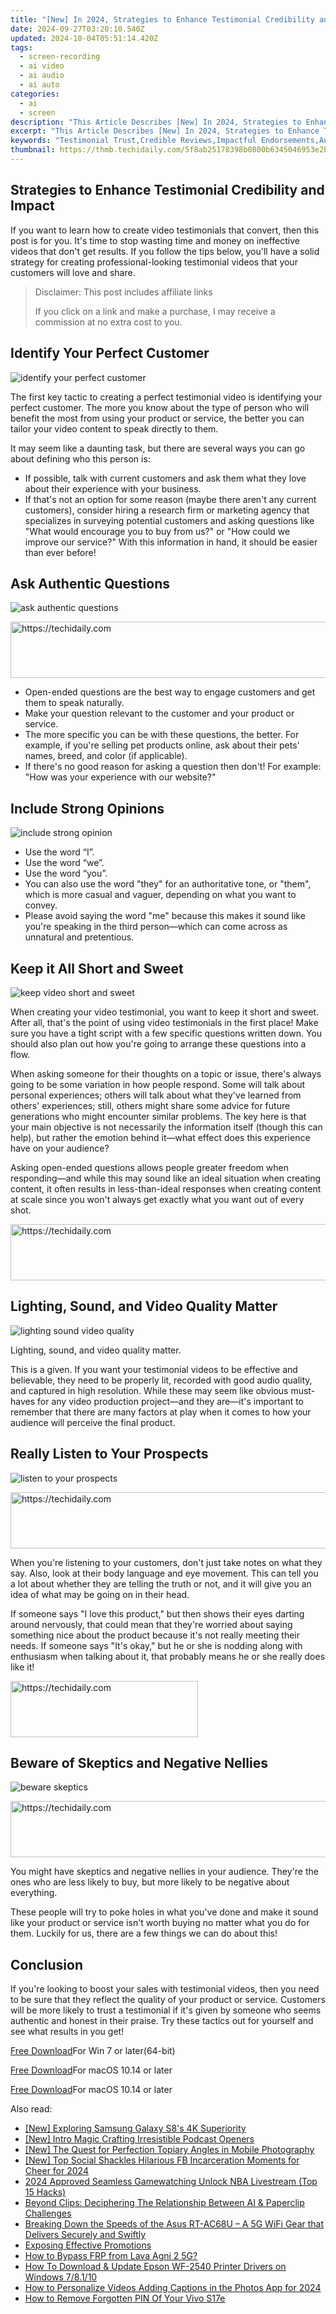 ```yaml
---
title: "[New] In 2024, Strategies to Enhance Testimonial Credibility and Impact"
date: 2024-09-27T03:20:10.540Z
updated: 2024-10-04T05:51:14.420Z
tags: 
  - screen-recording
  - ai video
  - ai audio
  - ai auto
categories: 
  - ai
  - screen
description: "This Article Describes [New] In 2024, Strategies to Enhance Testimonial Credibility and Impact"
excerpt: "This Article Describes [New] In 2024, Strategies to Enhance Testimonial Credibility and Impact"
keywords: "Testimonial Trust,Credible Reviews,Impactful Endorsements,Authentic Feedback,Genuine Client Stories,Effective Case Studies,Reliable Product Praise"
thumbnail: https://thmb.techidaily.com/5f8ab25178398b0800b6345046953e2b2e89a6d9e6a8838419dd9465e3b6b177.jpg
---
```


## Strategies to Enhance Testimonial Credibility and Impact

If you want to learn how to create video testimonials that convert, then this post is for you. It's time to stop wasting time and money on ineffective videos that don't get results. If you follow the tips below, you'll have a solid strategy for creating professional-looking testimonial videos that your customers will love and share.

>  Disclaimer: This post includes affiliate links
>
>  If you click on a link and make a purchase, I may receive a commission at no extra cost to you.
>

## Identify Your Perfect Customer

![identify your perfect customer](https://images.wondershare.com/filmora/article-images/2022/07/identify-your-perfect-customer.jpg)

The first key tactic to creating a perfect testimonial video is identifying your perfect customer. The more you know about the type of person who will benefit the most from using your product or service, the better you can tailor your video content to speak directly to them.

It may seem like a daunting task, but there are several ways you can go about defining who this person is:

* If possible, talk with current customers and ask them what they love about their experience with your business.
* If that's not an option for some reason (maybe there aren't any current customers), consider hiring a research firm or marketing agency that specializes in surveying potential customers and asking questions like "What would encourage you to buy from us?" or "How could we improve our service?" With this information in hand, it should be easier than ever before!

## Ask Authentic Questions

![ask authentic questions](https://images.wondershare.com/filmora/article-images/2022/07/ask-authentic-questions.jpg)

<!-- affiliate ads begin -->
<a href="https://dhgate.sjv.io/c/5597632/1186802/12108" target="_top" id="1186802">
  <img src="//a.impactradius-go.com/display-ad/12108-1186802" border="0" alt="https://techidaily.com" width="728" height="90"/>
</a>
<img height="0" width="0" src="https://dhgate.sjv.io/i/5597632/1186802/12108" style="position:absolute;visibility:hidden;" border="0" />
<!-- affiliate ads end -->

* Open-ended questions are the best way to engage customers and get them to speak naturally.
* Make your question relevant to the customer and your product or service.
* The more specific you can be with these questions, the better. For example, if you're selling pet products online, ask about their pets' names, breed, and color (if applicable).
* If there's no good reason for asking a question then don't! For example: "How was your experience with our website?"

## Include Strong Opinions

![include strong opinion](https://images.wondershare.com/filmora/article-images/2022/07/include-strong-opinion.jpg)

* Use the word “I”.
* Use the word “we”.
* Use the word “you”.
* You can also use the word "they" for an authoritative tone, or "them", which is more casual and vaguer, depending on what you want to convey.
* Please avoid saying the word "me" because this makes it sound like you're speaking in the third person—which can come across as unnatural and pretentious.

## Keep it All Short and Sweet

![keep video short and sweet](https://images.wondershare.com/filmora/article-images/2022/07/keep-video-short-and-sweet.jpg)

When creating your video testimonial, you want to keep it short and sweet. After all, that's the point of using video testimonials in the first place! Make sure you have a tight script with a few specific questions written down. You should also plan out how you're going to arrange these questions into a flow.

When asking someone for their thoughts on a topic or issue, there's always going to be some variation in how people respond. Some will talk about personal experiences; others will talk about what they've learned from others' experiences; still, others might share some advice for future generations who might encounter similar problems. The key here is that your main objective is not necessarily the information itself (though this can help), but rather the emotion behind it—what effect does this experience have on your audience?

Asking open-ended questions allows people greater freedom when responding—and while this may sound like an ideal situation when creating content, it often results in less-than-ideal responses when creating content at scale since you won't always get exactly what you want out of every shot.

<!-- affiliate ads begin -->
<a href="https://appsumo.8odi.net/c/5597632/2100537/7443" target="_top" id="2100537">
  <img src="//a.impactradius-go.com/display-ad/7443-2100537" border="0" alt="https://techidaily.com" width="728" height="90"/>
</a>
<img height="0" width="0" src="https://appsumo.8odi.net/i/5597632/2100537/7443" style="position:absolute;visibility:hidden;" border="0" />
<!-- affiliate ads end -->

## Lighting, Sound, and Video Quality Matter

![lighting sound video quality](https://images.wondershare.com/filmora/article-images/2022/07/lighting-sound-video-quality.jpg)

Lighting, sound, and video quality matter.

This is a given. If you want your testimonial videos to be effective and believable, they need to be properly lit, recorded with good audio quality, and captured in high resolution. While these may seem like obvious must-haves for any video production project—and they are—it's important to remember that there are many factors at play when it comes to how your audience will perceive the final product.

## Really Listen to Your Prospects

![listen to your prospects](https://images.wondershare.com/filmora/article-images/2022/07/listen-to-your-prospects.jpg)

<!-- affiliate ads begin -->
<a href="https://appsumo.8odi.net/c/5597632/2151888/7443" target="_top" id="2151888">
  <img src="//a.impactradius-go.com/display-ad/7443-2151888" border="0" alt="https://techidaily.com" width="600" height="90"/>
</a>
<img height="0" width="0" src="https://appsumo.8odi.net/i/5597632/2151888/7443" style="position:absolute;visibility:hidden;" border="0" />
<!-- affiliate ads end -->

When you're listening to your customers, don't just take notes on what they say. Also, look at their body language and eye movement. This can tell you a lot about whether they are telling the truth or not, and it will give you an idea of what may be going on in their head.

If someone says "I love this product," but then shows their eyes darting around nervously, that could mean that they're worried about saying something nice about the product because it's not really meeting their needs. If someone says "It's okay," but he or she is nodding along with enthusiasm when talking about it, that probably means he or she really does like it!

<!-- affiliate ads begin -->
<a href="https://aligracehair.sjv.io/c/5597632/2087248/19272" target="_top" id="2087248">
  <img src="//a.impactradius-go.com/display-ad/19272-2087248" border="0" alt="https://techidaily.com" width="300" height="90"/>
</a>
<img height="0" width="0" src="https://aligracehair.sjv.io/i/5597632/2087248/19272" style="position:absolute;visibility:hidden;" border="0" />
<!-- affiliate ads end -->

## Beware of Skeptics and Negative Nellies

![beware skeptics](https://images.wondershare.com/filmora/article-images/2022/07/beware-skeptics.jpg)

<!-- affiliate ads begin -->
<a href="https://appsumo.8odi.net/c/5597632/2087484/7443" target="_top" id="2087484">
  <img src="//a.impactradius-go.com/display-ad/7443-2087484" border="0" alt="https://techidaily.com" width="728" height="90"/>
</a>
<img height="0" width="0" src="https://appsumo.8odi.net/i/5597632/2087484/7443" style="position:absolute;visibility:hidden;" border="0" />
<!-- affiliate ads end -->

You might have skeptics and negative nellies in your audience. They're the ones who are less likely to buy, but more likely to be negative about everything.

These people will try to poke holes in what you've done and make it sound like your product or service isn't worth buying no matter what you do for them. Luckily for us, there are a few things we can do about this!

## Conclusion

If you're looking to boost your sales with testimonial videos, then you need to be sure that they reflect the quality of your product or service. Customers will be more likely to trust a testimonial if it's given by someone who seems authentic and honest in their praise. Try these tactics out for yourself and see what results in you get!

[Free Download](https://tools.techidaily.com/wondershare/filmora/download/)For Win 7 or later(64-bit)

[Free Download](https://tools.techidaily.com/wondershare/filmora/download/)For macOS 10.14 or later

[Free Download](https://tools.techidaily.com/wondershare/filmora/download/)For macOS 10.14 or later

<ins class="adsbygoogle"
     style="display:block"
     data-ad-format="autorelaxed"
     data-ad-client="ca-pub-7571918770474297"
     data-ad-slot="1223367746"></ins>

<ins class="adsbygoogle"
     style="display:block"
     data-ad-format="autorelaxed"
     data-ad-client="ca-pub-7571918770474297"
     data-ad-slot="1223367746"></ins>



<ins class="adsbygoogle"
     style="display:block"
     data-ad-client="ca-pub-7571918770474297"
     data-ad-slot="8358498916"
     data-ad-format="auto"
     data-full-width-responsive="true"></ins>


<span class="atpl-alsoreadstyle">Also read:</span>
<div><ul>
<li><a href="https://fox-links.techidaily.com/new-exploring-samsung-galaxy-s8s-4k-superiority/"><u>[New] Exploring Samsung Galaxy S8's 4K Superiority</u></a></li>
<li><a href="https://fox-links.techidaily.com/new-intro-magic-crafting-irresistible-podcast-openers/"><u>[New] Intro Magic Crafting Irresistible Podcast Openers</u></a></li>
<li><a href="https://fox-boxes.techidaily.com/new-the-quest-for-perfection-topiary-angles-in-mobile-photography/"><u>[New] The Quest for Perfection Topiary Angles in Mobile Photography</u></a></li>
<li><a href="https://facebook-video-recording.techidaily.com/new-top-social-shackles-hilarious-fb-incarceration-moments-for-cheer-for-2024/"><u>[New] Top Social Shackles Hilarious FB Incarceration Moments for Cheer for 2024</u></a></li>
<li><a href="https://fox-friendly.techidaily.com/2024-approved-seamless-gamewatching-unlock-nba-livestream-top-15-hacks/"><u>2024 Approved Seamless Gamewatching Unlock NBA Livestream (Top 15 Hacks)</u></a></li>
<li><a href="https://tech-hub.techidaily.com/beyond-clips-deciphering-the-relationship-between-ai-and-paperclip-challenges/"><u>Beyond Clips: Deciphering The Relationship Between AI & Paperclip Challenges</u></a></li>
<li><a href="https://buynow-help.techidaily.com/breaking-down-the-speeds-of-the-asus-rt-ac68u-a-5g-wifi-gear-that-delivers-securely-and-swiftly/"><u>Breaking Down the Speeds of the Asus RT-AC68U – A 5G WiFi Gear that Delivers Securely and Swiftly</u></a></li>
<li><a href="https://fox-links.techidaily.com/exposing-effective-promotions/"><u>Exposing Effective Promotions</u></a></li>
<li><a href="https://android-frp.techidaily.com/how-to-bypass-frp-from-lava-agni-2-5g-by-drfone-android/"><u>How to Bypass FRP from Lava Agni 2 5G?</u></a></li>
<li><a href="https://driver-download.techidaily.com/how-to-download-and-update-epson-wf-2540-printer-drivers-on-windows-78110/"><u>How To Download & Update Epson WF-2540 Printer Drivers on Windows 7/8.1/10</u></a></li>
<li><a href="https://fox-links.techidaily.com/how-to-personalize-videos-adding-captions-in-the-photos-app-for-2024/"><u>How to Personalize Videos Adding Captions in the Photos App for 2024</u></a></li>
<li><a href="https://android-unlock.techidaily.com/how-to-remove-forgotten-pin-of-your-vivo-s17e-by-drfone-android/"><u>How to Remove Forgotten PIN Of Your Vivo S17e</u></a></li>
</ul></div>

